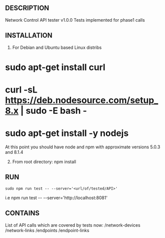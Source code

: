 ## DESCRIPTION
Network Control API tester v1.0.0
Tests implemented for phase1 calls

## INSTALLATION
1. For Debian and Ubuntu based Linux distribs
#	sudo apt-get install curl
#	curl -sL https://deb.nodesource.com/setup_8.x | sudo -E bash -
#	sudo apt-get install -y nodejs
At this point you should have node and npm with approximate versions 5.0.3 and 8.1.4

2. From root directory:
	npm install


## RUN
	sudo npm run test -- --server='<url/of/tested/API>'
i.e          npm run test -- --server='http://localhost:8081'


## CONTAINS
List of API calls which are covered by tests now: 
	/network-devices
	/network-links
	/endpoints
	/endpoint-links

